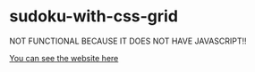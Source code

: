 # sudoku-with-css-grid

NOT FUNCTIONAL BECAUSE IT DOES NOT HAVE JAVASCRIPT!!

[You can see the website here](https://basilesque.github.io/sudoku-with-css-grid/)
